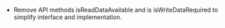 - Remove API methods isReadDataAvailable and is isWriteDataRequired to simplify interface and implementation.
